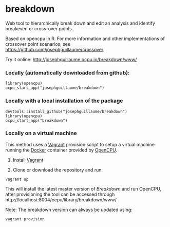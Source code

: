 breakdown
=========

Web tool to hierarchically break down and edit an analysis and identify breakeven or cross-over points. 

Based on opencpu in R. For more information and other implementations of crossover point scenarios, see https://github.com/josephguillaume/crossover

Try it online: http://josephguillaume.ocpu.io/breakdown/www/

### Locally (automatically downloaded from github):
```
library(opencpu)
ocpu_start_app("josephguillaume/breakdown")
```

### Locally with a local installation of the package
```
devtools::install_github("josephguillaume/breakdown")
library(opencpu)
ocpu_start_app("breakdown")
```

### Locally on a virtual machine
This method uses a [Vagrant](https://www.vagrantup.com/) provision script to setup a virtual machine running the [Docker](https://www.docker.com/) container provided by [OpenCPU](https://www.opencpu.org/).

1. Install [Vagrant](https://www.vagrantup.com/) 

2. Clone or download the repository and run:
```
vagrant up
```
This will install the latest master version of *Breakdown* and run OpenCPU, after provisioning the tool can be accessed through http://localhost:8004/ocpu/library/breakdown/www/

Note: The breakdown version can always be updated using:
```
vagrant provision
```
